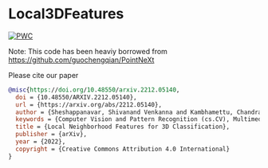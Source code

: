 # Local3DFeatures

[![PWC](https://img.shields.io/endpoint.svg?url=https://paperswithcode.com/badge/local-neighborhood-features-for-3d-1/3d-point-cloud-classification-on-scanobjectnn)](https://paperswithcode.com/sota/3d-point-cloud-classification-on-scanobjectnn?p=local-neighborhood-features-for-3d-1)



Note: This code has been heaviy borrowed from https://github.com/guochengqian/PointNeXt

Please cite our paper
```BibTex
@misc{https://doi.org/10.48550/arxiv.2212.05140,
  doi = {10.48550/ARXIV.2212.05140},
  url = {https://arxiv.org/abs/2212.05140},
  author = {Sheshappanavar, Shivanand Venkanna and Kambhamettu, Chandra},
  keywords = {Computer Vision and Pattern Recognition (cs.CV), Multimedia (cs.MM), FOS: Computer and information sciences, FOS: Computer and information sciences},
  title = {Local Neighborhood Features for 3D Classification},
  publisher = {arXiv},
  year = {2022},
  copyright = {Creative Commons Attribution 4.0 International}
}
```

